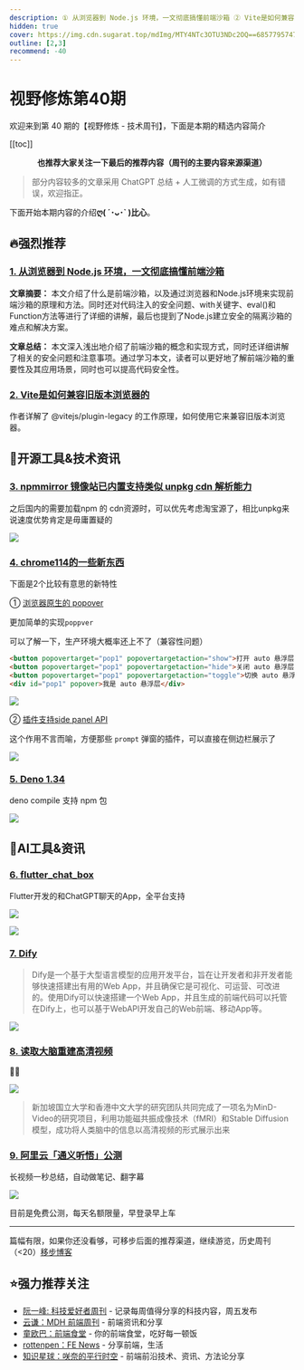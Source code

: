 ```yaml
---
description: ① 从浏览器到 Node.js 环境，一文彻底搞懂前端沙箱 ② Vite是如何兼容旧版本浏览器的 ③ npmmirror 镜像站已内置支持类似 unpkg cdn 解析能力 ④ chrome114的一些新东西 ⑤ Deno 1.34 ⑥ flutter_chat_box ⑦ Dify ⑧ 读取大脑重建高清视频 ⑨ 阿里云「通义听悟」公测
hidden: true
cover: https://img.cdn.sugarat.top/mdImg/MTY4NTc3OTU3NDc2OQ==685779574769
outline: [2,3]
recommend: -40
---
```


# 视野修炼第40期

欢迎来到第 40 期的【视野修炼 - 技术周刊】，下面是本期的精选内容简介

[[toc]]

<center>

**​也推荐大家关注一下最后的推荐内容（周刊的主要内容来源渠道）**
</center>

>部分内容较多的文章采用 ChatGPT 总结 + 人工微调的方式生成，如有错误，欢迎指正。

下面开始本期内容的介绍**ღ( ´･ᴗ･` )比心**。
## 🔥强烈推荐
### [1. 从浏览器到 Node.js 环境，一文彻底搞懂前端沙箱](https://mp.weixin.qq.com/s/U5AP1f9WKdJCUo4HVqrjxA)

**文章摘要：** 本文介绍了什么是前端沙箱，以及通过浏览器和Node.js环境来实现前端沙箱的原理和方法。同时还对代码注入的安全问题、with关键字、eval()和Function方法等进行了详细的讲解，最后也提到了Node.js建立安全的隔离沙箱的难点和解决方案。

**文章总结：** 本文深入浅出地介绍了前端沙箱的概念和实现方式，同时还详细讲解了相关的安全问题和注意事项。通过学习本文，读者可以更好地了解前端沙箱的重要性及其应用场景，同时也可以提高代码安全性。

### [2. Vite是如何兼容旧版本浏览器的](https://juejin.cn/post/7239536753970266168)

作者详解了 @vitejs/plugin-legacy 的工作原理，如何使用它来兼容旧版本浏览器。


## 🔧开源工具&技术资讯
### [3. npmmirror 镜像站已内置支持类似 unpkg cdn 解析能力](https://zhuanlan.zhihu.com/p/633904268)

之后国内的需要加载npm 的 cdn资源时，可以优先考虑淘宝源了，相比unpkg来说速度优势肯定是毋庸置疑的

![](https://img.cdn.sugarat.top/mdImg/MTY4NTc2MDAyMDc5Ng==685760020796)

### [4. chrome114的一些新东西](https://developer.chrome.com/en/blog/new-in-chrome-114/)
下面是2个比较有意思的新特性

① [浏览器原生的 popover](https://mp.weixin.qq.com/s/RP63Ov1rraL6bG7l6XilEQ)

更加简单的实现`poppver`

可以了解一下，生产环境大概率还上不了（兼容性问题）
```html
<button popovertarget="pop1" popovertargetaction="show">打开 auto 悬浮层</button>
<button popovertarget="pop1" popovertargetaction="hide">关闭 auto 悬浮层</button>
<button popovertarget="pop1" popovertargetaction="toggle">切换 auto 悬浮层</button>
<div id="pop1" popover>我是 auto 悬浮层</div>
```

![](https://img.cdn.sugarat.top/mdImg/MTY4NTc2MzIzMDE5OQ==640.gif)

② [插件支持side panel API](https://developer.chrome.com/en/blog/extension-side-panel-launch/)

这个作用不言而喻，方便那些 `prompt` 弹窗的插件，可以直接在侧边栏展示了

![](https://img.cdn.sugarat.top/mdImg/MTY4NTc2MzI2MDAwOA==685763260008)

### [5. Deno 1.34](https://deno.com/blog/v1.34)

deno compile 支持 npm 包

![](https://img.cdn.sugarat.top/mdImg/MTY4NTc3MzQ3MTUyMA==685773471520)
## 🤖AI工具&资讯
### [6. flutter_chat_box](https://github.com/bravekingzhang/flutter_chat_box)

Flutter开发的和ChatGPT聊天的App，全平台支持

![](https://img.cdn.sugarat.top/mdImg/MTY4NTc2MzUxNTM0Mw==685763515343)

![](https://img.cdn.sugarat.top/mdImg/MTY4NTc2MzUxODg5MQ==685763518891)

### [7. Dify](https://dify.ai/)

>Dify是一个基于大型语言模型的应用开发平台，旨在让开发者和非开发者能够快速搭建出有用的Web App，并且确保它是可视化、可运营、可改进的。使用Dify可以快速搭建一个Web App，并且生成的前端代码可以托管在Dify上，也可以基于WebAPI开发自己的Web前端、移动App等。

![](https://img.cdn.sugarat.top/mdImg/MTY4NTc3MjU5MDUxNg==685772590516)

### [8. 读取大脑重建高清视频](http://www.myzaker.com/article/646c52f38e9f0975f437faf6)

🐂🍺

![](https://img.cdn.sugarat.top/mdImg/MTY4NTc3Mjg4Njg2Mw==685772886863)

>新加坡国立大学和香港中文大学的研究团队共同完成了一项名为MinD-Video的研究项目，利用功能磁共振成像技术（fMRI）和Stable Diffusion模型，成功将人类脑中的信息以高清视频的形式展示出来

### [9. 阿里云「通义听悟」公测](https://mp.weixin.qq.com/s/wEjaHwxDNhds5gCoBdMPkA)
长视频一秒总结，自动做笔记、翻字幕

![](https://img.cdn.sugarat.top/mdImg/MTY4NTc3ODUxNjMwMw==685778516303)

目前是免费公测，每天名额限量，早登录早上车

---

篇幅有限，如果你还没看够，可移步后面的推荐渠道，继续游览，历史周刊（<20）[移步博客](https://sugarat.top/weekly/index.html)

## ⭐️强力推荐关注
* [阮一峰: 科技爱好者周刊](https://www.ruanyifeng.com/blog/archives.html) - 记录每周值得分享的科技内容，周五发布
* [云谦：MDH 前端周刊](https://www.yuque.com/chencheng/mdh-weekly) - 前端资讯和分享
* [童欧巴：前端食堂](https://github.com/Geekhyt/weekly) - 你的前端食堂，吃好每一顿饭
* [rottenpen：FE News](https://rottenpen.zhubai.love/) - 分享前端，生活
* [知识星球：咲奈的平行时空](https://wx.zsxq.com/dweb2/index/group/15552285284822) - 前端前沿技术、资讯、方法论分享